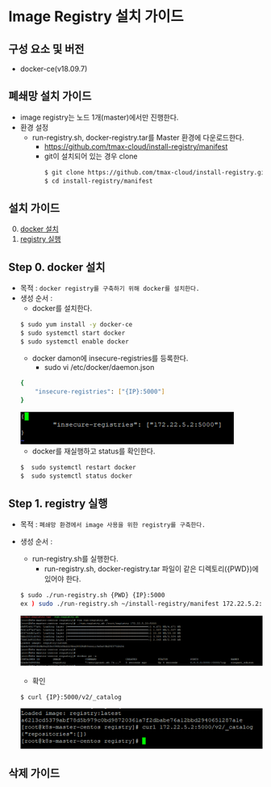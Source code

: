 # Image Registry 설치 가이드

## 구성 요소 및 버전
* docker-ce(v18.09.7)

## 폐쇄망 설치 가이드
  * image registry는 노드 1개(master)에서만 진행한다. 
  * 환경 설정
    * run-registry.sh, docker-registry.tar를 Master 환경에 다운로드한다.
        * https://github.com/tmax-cloud/install-registry/manifest
        * git이 설치되어 있는 경우 clone
           ```bash
           $ git clone https://github.com/tmax-cloud/install-registry.git
           $ cd install-registry/manifest
           ```

## 설치 가이드
0. [docker 설치](#step-0-docker-%EC%84%A4%EC%B9%98)
1. [registry 실행](#step-1-registry-%EC%8B%A4%ED%96%89)

## Step 0. docker 설치
* 목적 : `docker registry를 구축하기 위해 docker를 설치한다.`
* 생성 순서 : 
    * docker를 설치한다.
    ```bash
    $ sudo yum install -y docker-ce
    $ sudo systemctl start docker
    $ sudo systemctl enable docker
    ```
    * docker damon에 insecure-registries를 등록한다.
      * sudo vi /etc/docker/daemon.json
    ```bash
    {
        "insecure-registries": ["{IP}:5000"]
    }
    ```
    ![image](figure/docker_registry.PNG)
    * docker를 재실행하고 status를 확인한다.
    ```bash
    $  sudo systemctl restart docker
    $  sudo systemctl status docker
    ```    
    
## Step 1. registry 실행
* 목적 : `폐쇄망 환경에서 image 사용을 위한 registry를 구축한다.`
* 생성 순서 : 
    * run-registry.sh를 실행한다.
    	 * run-registry.sh, docker-registry.tar 파일이 같은 디렉토리({PWD})에 있어야 한다.
    ```bash
    $ sudo ./run-registry.sh {PWD} {IP}:5000
    ex ) sudo ./run-registry.sh ~/install-registry/manifest 172.22.5.2:5000
    ```
    ![image](figure/registry.PNG)

    * 확인
    ```bash
    $ curl {IP}:5000/v2/_catalog
    ```
    ![image](figure/catalog.PNG)

## 삭제 가이드
